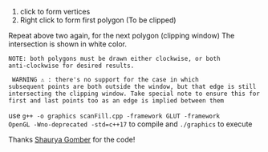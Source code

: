 1. click to form vertices
2. Right click to form first polygon (To be clipped)

Repeat above two again, for the next polygon (clipping window)
The intersection is shown in white color. 

<code>NOTE: both polygons must be drawn either clockwise, or both anti-clockwise for desired results.</code>

<code> WARNING ⚠️ : there's no support for the case in which subsequent points are both outside the window, but that edge is still intersecting the clipping window. Take special note to ensure this for first and last points too as an edge is implied between them </code>


use <code>g++ -o graphics scanFill.cpp -framework GLUT -framework OpenGL -Wno-deprecated -std=c++17</code> to compile and <code>./graphics</code> to execute

Thanks [Shaurya Gomber](https://github.com/shaurya31) for the code!
